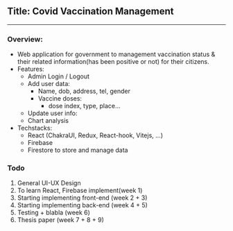 ## Title: Covid Vaccination Management

---

### Overview:

-   Web application for government to management vaccination status & their
    related information(has been positive or not) for their citizens.
-   Features:
    -   Admin Login / Logout
    -   Add user data:
        -   Name, dob, address, tel, gender
        -   Vaccine doses:
            -   dose index, type, place...
    -   Update user info:
    -   Chart analysis
-   Techstacks:
    -   React (ChakraUI, Redux, React-hook, Vitejs, ...)
    -   Firebase
    -   Firestore to store and manage data

### Todo

1. General UI-UX Design
2. To learn React, Firebase implement(week 1)
3. Starting implementing front-end (week 2 + 3)
4. Starting implementing back-end (week 4 + 5)
5. Testing + blabla (week 6)
6. Thesis paper (week 7 + 8 + 9)
